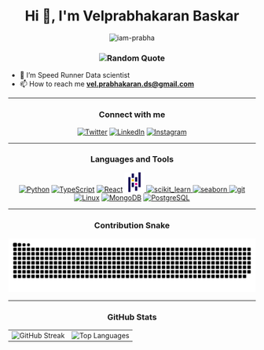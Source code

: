 <h1 align="center">Hi 👋, I'm Velprabhakaran Baskar</h1>
<p align="center">
  <img src="https://komarev.com/ghpvc/?username=iam-prabha&label=Profile%20Views&color=brightgreen&style=flat-square" alt="iam-prabha" />
</p>
<h3 align="center">
  <img src="https://quotes-github-readme.vercel.app/api?type=horizontal&theme=radical" alt="Random Quote" />
</h3>

- 🌱 I’m Speed Runner Data scientist
- 📫 How to reach me **vel.prabhakaran.ds@gmail.com**

---

<h3 align="center">Connect with me</h3>
<p align="center">
  <a href="https://x.com/velprabbha96" target="blank"><img src="https://img.icons8.com/fluent/48/000000/twitter.png" alt="Twitter"/></a>
  <a href="https://linkedin.com/in/iamprabha" target="blank"><img src="https://img.icons8.com/fluent/48/000000/linkedin.png" alt="LinkedIn"/></a>
  <a href="https://instagram.com/iamprabhakaran_" target="blank"><img src="https://img.icons8.com/fluent/48/000000/instagram-new.png" alt="Instagram"/></a>
</p>


---
<h3 align="center">Languages and Tools</h3>
<p align="center">
  <a href="https://www.python.org" target="_blank" rel="noreferrer"><img src="https://cdn.jsdelivr.net/gh/devicons/devicon/icons/python/python-original.svg" alt="Python" width="48" height="48"/></a>
  <a href="https://developer.mozilla.org/en-US/docs/Web/TypeScript" target="_blank" rel="noreferrer"><img src="https://cdn.jsdelivr.net/gh/devicons/devicon/icons/typescript/typescript-original.svg" alt="TypeScript" width="48" height="48"/></a>
  <a href="https://reactjs.org/" target="_blank" rel="noreferrer"><img src="https://cdn.jsdelivr.net/gh/devicons/devicon/icons/react/react-original-wordmark.svg" alt="React" width="48" height="48"/></a>
  <a href="https://pandas.pydata.org/" target="_blank" rel="noreferrer"> <img src="https://raw.githubusercontent.com/devicons/devicon/2ae2a900d2f041da66e950e4d48052658d850630/icons/pandas/pandas-original.svg" alt="pandas" width="40" height="40"/>    </a>
  <a href="https://scikit-learn.org/" target="_blank" rel="noreferrer"> <img src="https://upload.wikimedia.org/wikipedia/commons/0/05/Scikit_learn_logo_small.svg" alt="scikit_learn" width="40" height="40"/> </a> <a       
  href="https://seaborn.pydata.org/" target="_blank" rel="noreferrer"> <img src="https://seaborn.pydata.org/_images/logo-mark-lightbg.svg" alt="seaborn" width="40" height="40"/> </a> 
  <a href="https://git-scm.com/" target="_blank" rel="noreferrer"> <img src="https://www.vectorlogo.zone/logos/git-scm/git-scm-icon.svg" alt="git" width="40" height="40"/> </a>  <a href="https://www.linux.org/" target="_blank" rel="noreferrer">    
  <img src="https://cdn.jsdelivr.net/gh/devicons/devicon/icons/linux/linux-original.svg" alt="Linux" width="48" height="48"/></a>
  <a href="https://www.mongodb.com/" target="_blank" rel="noreferrer"><img src="https://cdn.jsdelivr.net/gh/devicons/devicon/icons/mongodb/mongodb-original-wordmark.svg" alt="MongoDB" width="48" height="48"/></a>
  <a href="https://www.postgresql.org/" target="_blank" rel="noreferrer"><img src="https://cdn.jsdelivr.net/gh/devicons/devicon/icons/postgresql/postgresql-original-wordmark.svg" alt="PostgreSQL" width="48" height="48"/></a>


</p>

---
<h3 align="center">Contribution Snake</h3>
<p align="center">
  <img src="https://raw.githubusercontent.com/Platane/snk/output/github-contribution-grid-snake.svg" alt="Snake animation"/>
</p>


---
<h3 align="center">GitHub Stats</h3>

<table align="center">
  <tr>
    <td>
      <img src="https://github-readme-streak-stats.herokuapp.com/?user=iam-prabha&theme=radical" alt="GitHub Streak" width="450"/>
    </td>
    <td>
      <img src="https://github-readme-stats.vercel.app/api/top-langs/?username=iam-prabha&layout=compact&theme=radical" alt="Top Languages" width="400"/>
    </td>
  </tr>
</table>

